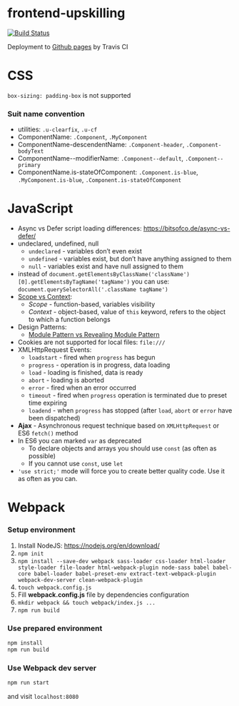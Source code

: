 # frontend-upskilling
[![Build Status](https://travis-ci.org/dgrochowski/frontend-upskilling.svg?branch=master)](https://travis-ci.org/dgrochowski/frontend-upskilling)

Deployment to [Github pages](https://dgrochowski.github.io/frontend-upskilling/) by Travis CI

# CSS
`box-sizing: padding-box` is not supported

### Suit name convention
- utilities: `.u-clearfix`, `.u-cf`
- ComponentName: `.Component`, `.MyComponent`
- ComponentName-descendentName: `.Component-header`, `.Component-bodyText`
- ComponentName--modifierName: `.Component--default`, `.Component--primary`
- ComponentName.is-stateOfComponent: `.Component.is-blue`, `.MyComponent.is-blue`, `.Component.is-stateOfComponent`

# JavaScript
- Async vs Defer script loading differences: https://bitsofco.de/async-vs-defer/
- undeclared, undefined, null
  - `undeclared` - variables don’t even exist
  - `undefined` - variables exist, but don’t have anything assigned to them
  - `null` - variables exist and have null assigned to them
- instead of `document.getElementsByClassName('className')[0].getElementsByTagName('tagName')` you can use: `document.querySelectorAll('.className tagName')`
- [Scope vs Context](https://blog.kevinchisholm.com/javascript/difference-between-scope-and-context/):
  - *Scope* - function-based, variables visibility
  - *Context* - object-based, value of `this` keyword, refers to the object to which a function belongs
- Design Patterns:
  - [Module Pattern vs Revealing Module Pattern](https://stackoverflow.com/a/22918556)
- Cookies are not supported for local files: `file:///`
- XMLHttpRequest Events:
  - `loadstart` - fired when `progress` has begun
  - `progress` - operation is in progress, data loading
  - `load` - loading is finished, data is ready
  - `abort` - loading is aborted
  - `error` - fired when an error occurred
  - `timeout` - fired when `progress` operation is terminated due to preset time expiring
  - `loadend` - when `progress` has stopped (after `load`, `abort` or `error` have been dispatched)
- **Ajax** - Asynchronous request technique based on `XMLHttpRequest` or ES6 `fetch()` method
- In ES6 you can marked `var` as deprecated
  - To declare objects and arrays you should use `const` (as often as possible)
  - If you cannot use `const`, use `let`
- `'use strict;'` mode will force you to create better quality code. Use it as often as you can.

# Webpack

### Setup environment
1. Install NodeJS: https://nodejs.org/en/download/
2. `npm init`
3. `npm install --save-dev webpack sass-loader css-loader html-loader style-loader file-loader html-webpack-plugin node-sass babel babel-core babel-loader babel-preset-env extract-text-webpack-plugin webpack-dev-server clean-webpack-plugin`
4. `touch webpack.config.js`
5. Fill **webpack.config.js** file by dependencies configuration
6. `mkdir webpack && touch webpack/index.js ...`
7. `npm run build`

### Use prepared environment
```bash
npm install
npm run build
```

### Use Webpack dev server
```bash
npm run start
```

and visit `localhost:8080`
